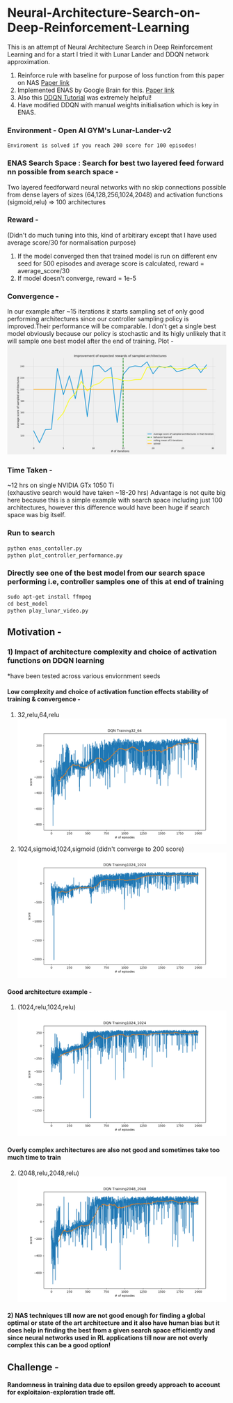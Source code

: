 # Neural-Architecture-Search-on-Deep-Reinforcement-Learning
This is an attempt of Neural Architecture Search in Deep Reinforcement Learning and for a start I tried it with Lunar Lander and DDQN network approximation. 
1. Reinforce rule with baseline for purpose of loss function from this paper on NAS [Paper link](https://arxiv.org/pdf/1611.01578)
2. Implemented ENAS by Google Brain for this. [Paper link](https://arxiv.org/abs/1802.03268)
3. Also this [DDQN Tutorial](https://www.katnoria.com/nb_dqn_lunar/) was extremely helpful!
4. Have modified DDQN with manual weights initialisation which is key in ENAS.
### Environment - Open AI GYM's Lunar-Lander-v2 
    Enviroment is solved if you reach 200 score for 100 episodes!

### ENAS Search Space : Search for best two layered feed forward nn possible from search space - 
Two layered feedforward neural networks with no skip connections  possible from dense layers of sizes (64,128,256,1024,2048) and activation functions (sigmoid,relu) => 100 architectures
### Reward -
(Didn't do much tuning into this, kind of arbitirary except that I have used average score/30 for normalisation purpose)
1. If the model converged then that trained model is run on different env seed for 500 episodes and average score is calculated, reward = average_score/30
2. If  model doesn't converge, reward = 1e-5
### Convergence - 
In our example after ~15 iterations it starts sampling  set of  only good performing architectures since our controller sampling policy is improved.Their performance will be comparable. I don't get a single best model obviously because our policy is stochastic and its higly unlikely that it will sample one best model after the end of training.
Plot - 
![plot](https://github.com/akjayant/Neural-Architecture-Search-Project/raw/master/controller_performance.png)

### Time Taken - 
~12 hrs on single NVIDIA GTx 1050 Ti  
(exhaustive search would have taken ~18-20 hrs)
Advantage is not quite big here because this is a simple example with search space including just 100 architectures, however this difference would have been huge if search space was big itself.
### Run to search
    python enas_contoller.py
    python plot_controller_performance.py
    
### Directly see one of the best model from our search space performing i.e, controller samples one of this at end of training

    sudo apt-get install ffmpeg
    cd best_model
    python play_lunar_video.py 
    
## Motivation - 
### 1) Impact of architecture complexity and choice of activation functions on DDQN learning
*have been tested across various enviornment seeds
#### Low complexity and choice of activation function effects stability of training & convergence - 
1) 32,relu,64,relu
![p](https://github.com/akjayant/Neural-Architecture-Search-Project/raw/master/impact_of_architecture_choice_ddqn_results/model_env_seed_3/solved_200_32_64_3.png)
2) 1024,sigmoid,1024,sigmoid (didn't converge to 200 score)
![q](https://github.com/akjayant/Neural-Architecture-Search-Project/raw/master/impact_of_architecture_choice_ddqn_results/model_env_seed_4_sigmoid/solved_200_1024_1024_4.png)

#### Good architecture example - 
1) (1024,relu,1024,relu)
![w](https://github.com/akjayant/Neural-Architecture-Search-Project/raw/master/impact_of_architecture_choice_ddqn_results/model_env_seed_4/solved_200_1024_1024_4.png)
#### Overly complex architectures are also not good and sometimes take too much time to train
2) (2048,relu,2048,relu)
![rr](https://github.com/akjayant/Neural-Architecture-Search-Project/raw/master/impact_of_architecture_choice_ddqn_results/model_env_seed_4/solved_200_2048_2048_4.png)
#### 2) NAS techniques till now are not good enough for finding a global optimal or state of the art architecture and it also have human bias but it does help in finding the best from a given search space efficiently and since neural networks used in RL applications till now are not overly complex this can be a good option! 
## Challenge - 
#### Randomness in training data due to epsilon greedy approach to account for exploitaion-exploration trade off.
